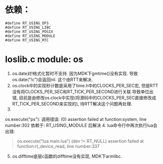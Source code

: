 # 依赖： 
```
#define RT_USING_DFS
#define RT_USING_LIBC
#define RT_USING_POSIX
#define RT_USING_MODULE
#define RT_USING_RTC
```

# loslib.c module: os

1. os.date对!格式化暂时不支持. 因为MDK下gmtime()没有实现. 导致os.date("!c")会返回nil. 这个由RTT来解决.  
2. os.clock中的实现秒计数是采用了time.h中的CLOCKS_PER_SEC宏, 但是RTT没有将CLOCKS_PER_SEC和RT_TICK_PER_SECOND进行关联.导致单位出错, 目前是由修改os.clock中实现(将源码中的CLOCKS_PER_SEC直接修改成RT_TICK_PER_SECOND来实现的), 待RTT解决这个问题再处理. 
3. 
os.execute("ps"): 调用错误: 
(0) assertion failed at function:system, line number:302
依赖于: RT_USING_MODULE 后解决
4. lua命令行中再次执行lua会出错: 
> os.execute("lua main.lua")
> (dev != RT_NULL) assertion failed at function:rt_device_read, line number:337 

5. os.difftime底层c函数的difftime没有实现, MDK下armlibc. 
